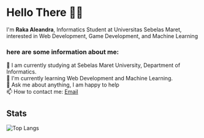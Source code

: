 
# Hello There 🙋‍♂️

I'm **Raka Aleandra**, Informatics Student at Universitas Sebelas Maret, interested in Web Development, Game Development, and Machine Learning

### here are some information about me:

🔭 I am currently studying at Sebelas Maret University, Department of Informatics.<br>
🌱 I'm currently learning Web Development and Machine Learning.<br>
💬 Ask me about anything, I am happy to help<br>
📫 How to contact me: [Email](raka.aleandra@student.uns.ac.id)<br>

## Stats

![Top Langs](https://github-readme-stats.vercel.app/api/top-langs/?username=rakaaleandra&layout=compact&theme=highcontrast)